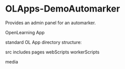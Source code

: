 OLApps-DemoAutomarker
======================

Provides an admin panel for an automarker.


OpenLearning App

standard OL App directory structure:

src
  includes
  pages
  webScripts
  workerScripts

media